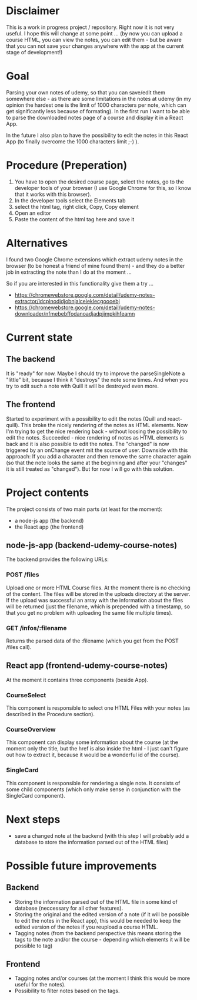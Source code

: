 # Disclaimer

This is a work in progress project / repository. Right now it is not very useful. I hope this will change at some point ... (by now you can upload a course HTML, you can view the notes, you can edit them - but be aware that you can not save your changes anywhere with the app at the current stage of development!)

# Goal

Parsing your own notes of udemy, so that you can save/edit them somewhere else - as there are some limitations in the notes at udemy (in my opinion the hardest one is the limit of 1000 characters per note, which can get significantly less because of formating).
In the first run I want to be able to parse the downloaded notes page of a course and display it in a React App.

In the future I also plan to have the possibility to edit the notes in this React App (to finally overcome the 1000 characters limit ;-) ).

# Procedure (Preperation)

1. You have to open the desired course page, select the notes, go to the developer tools of your browser (I use Google Chrome for this, so I know that it works with this browser).
2. In the developer tools select the Elements tab
3. select the html tag, right click, Copy, Copy element
4. Open an editor
5. Paste the content of the html tag here and save it

# Alternatives

I found two Google Chrome extensions which extract udemy notes in the browser (to be honest a friend of mine found them) - and they do a better job in extracting the note than I do at the moment ...

So if you are interested in this functionality give them a try ...
- https://chromewebstore.google.com/detail/udemy-notes-extractor/ldcplnodidjobnjalceieklecgoooebj 
- https://chromewebstore.google.com/detail/udemy-notes-downloader/nfmebebffodanoadjadpjimpkihfeamn 

# Current state
## The backend 
It is "ready" for now. Maybe I should try to improve the parseSingleNote a "little" bit, because I think it "destroys" the note some times. And when you try to edit such a note with Quill it will be destroyed even more. 

## The frontend
Started to experiment with a possibility to edit the notes (Quill and react-quill). This broke the nicely rendering of the notes as HTML elements. Now I'm trying to get the nice rendering back - without loosing the possibility to edit the notes. Succeeded - nice rendering of notes as HTML elements is back and it is also possible to edit the notes. The "changed" is now triggered by an onChange event mit the source of user. Downside with this approach: If you add a character and then remove the same character again (so that the note looks the same at the beginning and after your "changes" it is still treated as "changed"). But for now I will go with this solution.

# Project contents

The project consists of two main parts (at least for the moment):

- a node-js app (the backend)
- the React app (the frontend)

## node-js-app (backend-udemy-course-notes)

The backend provides the following URLs:

### POST /files

Upload one or more HTML Course files. At the moment there is no checking of the content. The files will be stored in the uploads directory at the server. If the upload was successful an array with the information about the files will be returned (just the filename, which is prepended with a timestamp, so that you get no problem with uploading the same file multiple times).

### GET /infos/:filename

Returns the parsed data of the :filename (which you get from the POST /files call).

## React app (frontend-udemy-course-notes)

At the moment it contains three components (beside App).

### CourseSelect

This component is responsible to select one HTML Files with your notes (as described in the Procedure section).

### CourseOverview

This component can display some information about the course (at the moment only the title, but the href is also inside the html - I just can't figure out how to extract it, because it would be a wonderful id of the course).

### SingleCard

This component is responsible for rendering a single note. It consists of some child components (which only make sense in conjunction with the SingleCard component).

# Next steps
* save a changed note at the backend (with this step I will probably add a database to store the information parsed out of the HTML files)
 
# Possible future improvements
## Backend
* Storing the information parsed out of the HTML file in some kind of database (neccessary for all other features).
* Storing the original and the edited version of a note (if it will be possible to edit the notes in the React app), this would be needed to keep the edited version of the notes if you reupload a course HTML.
* Tagging notes (from the backend perspective this means storing the tags to the note and/or the course - depending which elements it will be possible to tag)
## Frontend
* Tagging notes and/or courses (at the moment I think this would be more useful for the notes).
* Possibility to filter notes based on the tags.

##
